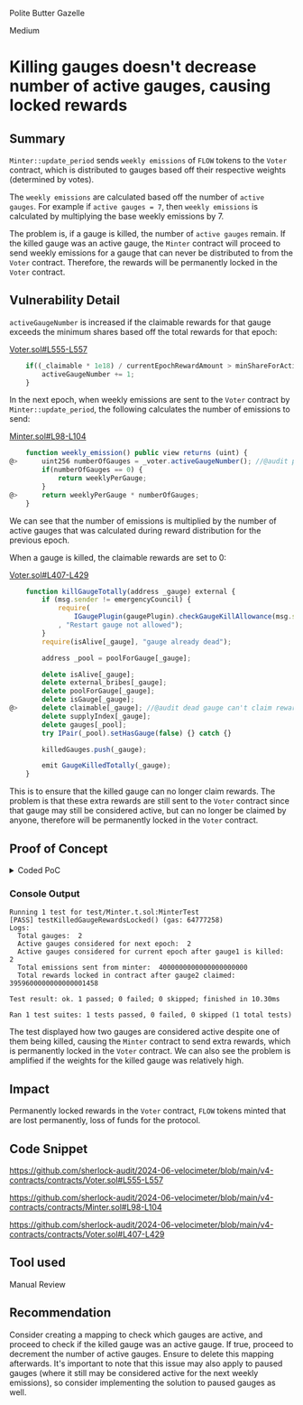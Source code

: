 Polite Butter Gazelle

Medium

# Killing gauges doesn't decrease number of active gauges, causing locked rewards

## Summary

`Minter::update_period` sends `weekly emissions` of `FLOW` tokens to the `Voter` contract, which is distributed to gauges based off their respective weights (determined by votes). 

The `weekly emissions` are calculated based off the number of `active gauges`. For example if `active gauges = 7`, then `weekly emissions` is calculated by multiplying the base weekly emissions by 7.

The problem is, if a gauge is killed, the number of `active gauges` remain. If the killed gauge was an active gauge, the `Minter` contract will proceed to send weekly emissions for a gauge that can never be distributed to from the `Voter` contract. Therefore, the rewards will be permanently locked in the `Voter` contract.

## Vulnerability Detail

`activeGaugeNumber` is increased if the claimable rewards for that gauge exceeds the minimum shares based off the total rewards for that epoch:

[Voter.sol#L555-L557](https://github.com/sherlock-audit/2024-06-velocimeter/blob/main/v4-contracts/contracts/Voter.sol#L555-L557)
```javascript
    if((_claimable * 1e18) / currentEpochRewardAmount > minShareForActiveGauge) {
        activeGaugeNumber += 1;
    }
```

In the next epoch, when weekly emissions are sent to the `Voter` contract by `Minter::update_period`, the following calculates the number of emissions to send:

[Minter.sol#L98-L104](https://github.com/sherlock-audit/2024-06-velocimeter/blob/main/v4-contracts/contracts/Minter.sol#L98-L104)
```javascript
    function weekly_emission() public view returns (uint) {
@>      uint256 numberOfGauges = _voter.activeGaugeNumber(); //@audit pulls the `activeGaugeNumber`
        if(numberOfGauges == 0) { 
            return weeklyPerGauge;
        }
@>      return weeklyPerGauge * numberOfGauges;
    }
```

We can see that the number of emissions is multiplied by the number of active gauges that was calculated during reward distribution for the previous epoch.

When a gauge is killed, the claimable rewards are set to 0:

[Voter.sol#L407-L429](https://github.com/sherlock-audit/2024-06-velocimeter/blob/main/v4-contracts/contracts/Voter.sol#L407-L429)
```javascript
    function killGaugeTotally(address _gauge) external {
        if (msg.sender != emergencyCouncil) {
            require(
                IGaugePlugin(gaugePlugin).checkGaugeKillAllowance(msg.sender, _gauge)
            , "Restart gauge not allowed");
        }
        require(isAlive[_gauge], "gauge already dead");

        address _pool = poolForGauge[_gauge];

        delete isAlive[_gauge];
        delete external_bribes[_gauge];
        delete poolForGauge[_gauge];
        delete isGauge[_gauge];
@>      delete claimable[_gauge]; //@audit dead gauge can't claim rewards
        delete supplyIndex[_gauge];
        delete gauges[_pool];
        try IPair(_pool).setHasGauge(false) {} catch {}

        killedGauges.push(_gauge);

        emit GaugeKilledTotally(_gauge);
    }
```

This is to ensure that the killed gauge can no longer claim rewards. The problem is that these extra rewards are still sent to the `Voter` contract since that gauge may still be considered active, but can no longer be claimed by anyone, therefore will be permanently locked in the `Voter` contract.

## Proof of Concept

<details>
<summary>Coded PoC</summary>
<br>

Add the following to `test/Minter.t.sol` and run: `forge test --mt testKilledGaugeRewardsLocked -vv`

```javascript
    function testKilledGaugeRewardsLocked() public {
        initializeVotingEscrow();

        FLOW.approve(address(router), TOKEN_1);
        FRAX.approve(address(router), TOKEN_1);
        router.addLiquidity(address(FRAX), address(FLOW), false, TOKEN_1, TOKEN_1, 0, 0, address(owner), block.timestamp);
        address pair1 = router.pairFor(address(FRAX), address(FLOW), false);
        address pair2 = router.pairFor(address(DAI), address(FLOW), false);

        address gauge1 = voter.gauges(pair1);

        voter.createGauge(pair2, 0);
        address gauge2 = voter.gauges(pair2);
        
        uint totalGauges = voter.length(); // this returns number of pools with gauges, which have 1:1 ratio, so this will give total gauges
        console.log("Total gauges: ", totalGauges);
      
        address[] memory pools = new address[](2);
        pools[0] = pair1;
        pools[1] = pair2;
        uint256[] memory weights = new uint256[](2);
        weights[0] = 9899;
        weights[1] = 101;

        _elapseOneWeek();

        voter.vote(1, pools, weights);
        minter.update_period(); // give rewards to Voter contract
        voter.distribute(address(gauge1)); // give rewards to gauges
        voter.distribute(address(gauge2));
        
        uint activeGauges = IVoter(voter).activeGaugeNumber();
        console.log("Active gauges considered for next epoch: ", activeGauges);

        _elapseOneWeek(); // next epoch

        voter.vote(1, pools, weights); // vote for gauges

        voter.killGaugeTotally(address(gauge1));

        activeGauges = IVoter(voter).activeGaugeNumber();
        console.log("Active gauges considered for current epoch after gauge1 is killed: ", activeGauges);

        uint voterBalanceBefore = FLOW.balanceOf(address(voter));
        minter.update_period(); // give rewards to Voter contract
        uint voterBalanceAfter = FLOW.balanceOf(address(voter));
        uint totalEmissionsSent = voterBalanceAfter - voterBalanceBefore;

        console.log("Total emissions sent from minter: ", totalEmissionsSent);

        voterBalanceBefore = FLOW.balanceOf(address(voter));
        voter.distribute(address(gauge2));
        voterBalanceAfter = FLOW.balanceOf(address(voter));

        uint256 totalEmissionsClaimed = voterBalanceBefore - voterBalanceAfter;

        console.log("Total rewards locked in contract after gauge2 claimed: ", totalEmissionsSent - totalEmissionsClaimed);
        
    }
```
</details>

### Console Output

```text
Running 1 test for test/Minter.t.sol:MinterTest
[PASS] testKilledGaugeRewardsLocked() (gas: 64777258)
Logs:
  Total gauges:  2
  Active gauges considered for next epoch:  2
  Active gauges considered for current epoch after gauge1 is killed:  2
  Total emissions sent from minter:  4000000000000000000000
  Total rewards locked in contract after gauge2 claimed:  3959600000000000001458

Test result: ok. 1 passed; 0 failed; 0 skipped; finished in 10.30ms

Ran 1 test suites: 1 tests passed, 0 failed, 0 skipped (1 total tests)
```

The test displayed how two gauges are considered active despite one of them being killed, causing the `Minter` contract to send extra rewards, which is permanently locked in the `Voter` contract. We can also see the problem is amplified if the weights for the killed gauge was relatively high.

## Impact

Permanently locked rewards in the `Voter` contract, `FLOW` tokens minted that are lost permanently, loss of funds for the protocol.

## Code Snippet

https://github.com/sherlock-audit/2024-06-velocimeter/blob/main/v4-contracts/contracts/Voter.sol#L555-L557

https://github.com/sherlock-audit/2024-06-velocimeter/blob/main/v4-contracts/contracts/Minter.sol#L98-L104

https://github.com/sherlock-audit/2024-06-velocimeter/blob/main/v4-contracts/contracts/Voter.sol#L407-L429

## Tool used

Manual Review

## Recommendation

Consider creating a mapping to check which gauges are active, and proceed to check if the killed gauge was an active gauge. If true, proceed to decrement the number of active gauges. Ensure to delete this mapping afterwards. It's important to note that this issue may also apply to paused gauges (where it still may be considered active for the next weekly emissions), so consider implementing the solution to paused gauges as well.